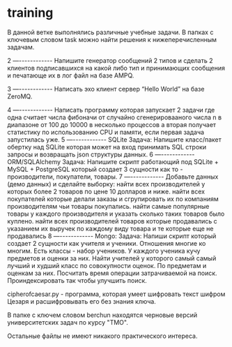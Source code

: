 # training
В данной ветке выполнялись различные учебные задачи.
В папках с ключевым словом task можно найти решения к нижеперечисленным задачам.

2 —------------
Напишите генератор сообщений 2 типов и сделать 2 клиентов подписавшихся на какой либо тип и принимающих сообщения и
печатающе их в лог файл на базе AMPQ.

3 —------------
Написать эхо клиент сервер “Hello World” на базе ZeroMQ.

4 —------------
Написать программу которая запускает 2 задачи где одна считает числа фибоначи от случайно сгенерировааного числа n 
в диапазоне от 100 до 10000 в несколько процессов а вторая получает статистику по использованию CPU и памяти,
если первая задача запустилась уже.
5 —------------
SQLite Задача:
Напишите класс/пакет обертку над SQLite которая может на вход принимать SQL строки запросы и возвращать json структуры данных.
6 —------------
ORM/SQLAlchemy Задача:
Напишите скрипт работающий под SQLite + MySQL + PostgreSQL который создает 3 сущности как то - производители, покупатели, товары. 
7 —------------
Добавьте данных (демо данных) и сделайте выборку:
найти всех производителей у которых более 2 товаров по цене 10 долларов и ниже.
найти всех покупателей которые делали заказы и сгрупировать их по компаниям производителям чьи товары покупались.
найти самые популярные товары у каждого производителя и указать сколько таких товаров было куплено. 
найти всех производителей товаров которые продавались с указанием их выручек по каждому виду товара и те которые еще не продавались
8 —------------
Mongo: Задача:
Напиши скрипт который создает 2 сущности как учителя и ученики. Отношения многие ко многим. Есть классы - набор учеников. 
У каждого ученика кучу предметов и оценки за них. Найти учителей у которого самый самый лучший и худший класс по совокупности оценок. 
По предметам и оценкам за них. Посчитать время операции затрачиваемой на поиск. Проиндексировать так чтобы улучшить поиск.

cipherofcaesar.py - программа, которая умеет шифровать текст шифром Цезаря и расшифровывать его без знания ключа.

В папке с ключем словом berchun находятся черновые версий университетских задач по курсу "ТМО".

Остальные файлы не имеют никакого практического интереса.
